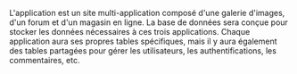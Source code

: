 L'application est un site multi-application composé d'une galerie d'images, d'un forum et d'un magasin en ligne. La base de données sera conçue pour stocker les données nécessaires à ces trois applications. Chaque application aura ses propres tables spécifiques, mais il y aura également des tables partagées pour gérer les utilisateurs, les authentifications, les commentaires, etc.

